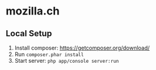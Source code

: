 # mozilla.ch

## Local Setup

1. Install composer: https://getcomposer.org/download/
2. Run ```composer.phar install```
3. Start server: ``` php app/console server:run ```
